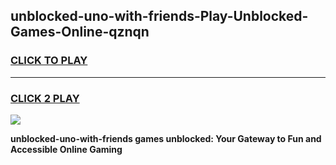 
## unblocked-uno-with-friends-Play-Unblocked-Games-Online-qznqn
<h3>
<a href="https://premium76.site?title=unblocked-uno-with-friends&ref=25A">CLICK TO PLAY</a></h3>
<hr>

<h3>
<a href="https://premium76.site?title=unblocked-uno-with-friends&ref=25A">CLICK 2 PLAY</a>
  
</h3>

<a href="https://premium76.site?title=unblocked-uno-with-friends&ref=25A"><img src="https://clearcache.store/games.png"></a>


**unblocked-uno-with-friends games unblocked: Your Gateway to Fun and Accessible Online Gaming**
